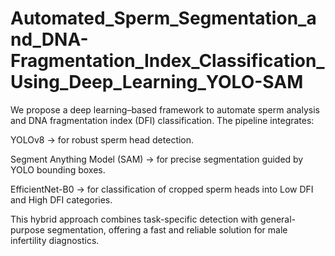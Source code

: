 # Automated_Sperm_Segmentation_and_DNA-Fragmentation_Index_Classification_Using_Deep_Learning_YOLO-SAM
We propose a deep learning–based framework to automate sperm analysis and DNA fragmentation index (DFI) classification. The pipeline integrates:

YOLOv8 → for robust sperm head detection.

Segment Anything Model (SAM) → for precise segmentation guided by YOLO bounding boxes.

EfficientNet-B0 → for classification of cropped sperm heads into Low DFI and High DFI categories.

This hybrid approach combines task-specific detection with general-purpose segmentation, offering a fast and reliable solution for male infertility diagnostics.
